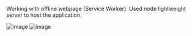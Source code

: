 Working with offline webpage (Service Worker). Used node lightweight server to host the application.

![image](https://user-images.githubusercontent.com/90009567/221375047-645421cc-cfd7-48dd-8fa3-dc1e4f85379a.png)
![image](https://user-images.githubusercontent.com/90009567/221375066-1031aedf-ac98-42dc-8b8d-f46cc4f04f5e.png)
